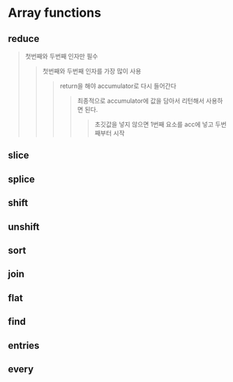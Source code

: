 # Array functions

## reduce

> 첫번째와 두번째 인자만 필수
>
> > 첫번째와 두번째 인자를 가장 많이 사용
> >
> > > return을 해야 accumulator로 다시 들어간다
> > >
> > > > 최종적으로 accumulator에 값을 담아서 리턴해서 사용하면 된다.
> > > >
> > > > > 초깃값을 넣지 않으면 1번째 요소를 acc에 넣고 두번째부터 시작

## slice

## splice

## shift

## unshift

## sort

## join

## flat

## find

## entries

## every
